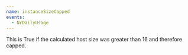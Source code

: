 ```yaml
---
name: instanceSizeCapped
events:
  - NrDailyUsage
---
```


This is True if the calculated host size was greater than 16 and therefore capped.